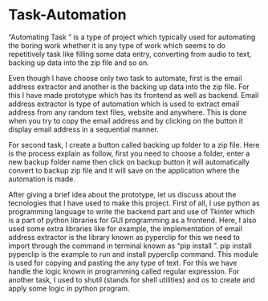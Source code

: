 # Task-Automation
“Automating Task ” is a type of project which typically used for automating the boring work whether it is any type of work which seems to do repetitively task like filling some data entry,  converting from audio to text, backing up data into the zip file and so on. 

Even though I have choose only two task to automate, first is the email address extractor and another is the backing up data into the zip file. For this I have made prototype which has its frontend as well as backend. Email address extractor is type of automation which is used to extract email address from any random text files, website and anywhere. This is done when you try to copy the email address and by clicking on the button it display email address in a sequential manner. 

For second task, I create a button called backing up folder to a zip file. Here is the process explain as follow, first you need to choose a folder, enter a new backup folder name then click on backup button it will automatically convert to backup zip file and it will save on the application where the automation is made.

After giving a brief idea about the prototype, let us discuss about the tecnologies that I have used to make this project. First of all, I use python as programming language to write the backend part and use of Tkinter which is a part of python libraries for GUI programming as a frontend. Here,  I also used some extra libraries like for example, the implementation of email address extractor is the library known as pyperclip for this we need to import through the command in terminal known as “pip install <module-name>”. pip install pyperclip is the example to run and install pyperclip command. This module is used for copying and pasting the any type of text. For this we have handle the logic known in programming called regular expression. For another task, I used to shutil (stands for shell utilities) and os to create and apply some logic in python program.
